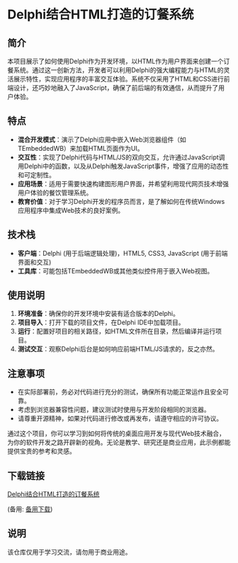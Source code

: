 # Delphi结合HTML打造的订餐系统

## 简介

本项目展示了如何使用Delphi作为开发环境，以HTML作为用户界面来创建一个订餐系统。通过这一创新方法，开发者可以利用Delphi的强大编程能力与HTML的灵活展示特性，实现应用程序的丰富交互体验。系统不仅采用了HTML和CSS进行前端设计，还巧妙地融入了JavaScript，确保了前后端的有效通信，从而提升了用户体验。

## 特点

- **混合开发模式**：演示了Delphi应用中嵌入Web浏览器组件（如TEmbeddedWB）来加载HTML页面作为UI。
- **交互性**：实现了Delphi代码与HTML/JS的双向交互，允许通过JavaScript调用Delphi中的函数，以及从Delphi触发JavaScript事件，增强了应用的动态性和可定制性。
- **应用场景**：适用于需要快速构建图形用户界面，并希望利用现代网页技术增强用户体验的餐饮管理系统。
- **教育价值**：对于学习Delphi开发的程序员而言，是了解如何在传统Windows应用程序中集成Web技术的良好案例。

## 技术栈

- **客户端**：Delphi (用于后端逻辑处理)，HTML5, CSS3, JavaScript (用于前端界面和交互)
- **工具库**：可能包括TEmbeddedWB或其他类似控件用于嵌入Web视图。

## 使用说明

1. **环境准备**：确保你的开发环境中安装有适合版本的Delphi。
2. **项目导入**：打开下载的项目文件，在Delphi IDE中加载项目。
3. **运行**：配置好项目的相关路径，如HTML文件所在目录，然后编译并运行项目。
4. **测试交互**：观察Delphi后台是如何响应前端HTML/JS请求的，反之亦然。

## 注意事项

- 在实际部署前，务必对代码进行充分的测试，确保所有功能正常运作且安全可靠。
- 考虑到浏览器兼容性问题，建议测试时使用与开发阶段相同的浏览器。
- 请尊重开源精神，如果对代码进行修改或再发布，请遵守相应的许可协议。

通过这个项目，你可以学习到如何将传统的桌面应用开发与现代Web技术融合，为你的软件开发之路开辟新的视角。无论是教学、研究还是商业应用，此示例都能提供宝贵的参考和灵感。

## 下载链接
[Delphi结合HTML打造的订餐系统](https://pan.quark.cn/s/d3cb9db299f0) 

(备用: [备用下载](https://pan.baidu.com/s/1Jq_4O-yNmSLVRdoFzJyJyw?pwd=1234))

## 说明

该仓库仅用于学习交流，请勿用于商业用途。
